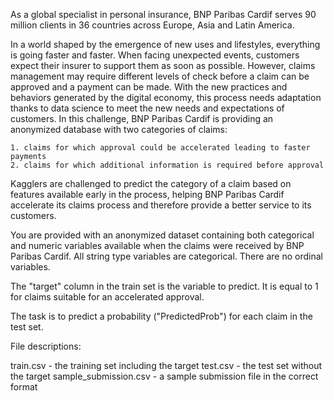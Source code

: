 As a global specialist in personal insurance, BNP Paribas Cardif serves 90 million clients in 36 countries across Europe, Asia and Latin America.

In a world shaped by the emergence of new uses and lifestyles, everything is going faster and faster. When facing unexpected events, customers expect their insurer to support them as soon as possible. However, claims management may require different levels of check before a claim can be approved and a payment can be made. With the new practices and behaviors generated by the digital economy, this process needs adaptation thanks to data science to meet the new needs and expectations of customers.
In this challenge, BNP Paribas Cardif is providing an anonymized database with two categories of claims:

    1. claims for which approval could be accelerated leading to faster payments
    2. claims for which additional information is required before approval

Kagglers are challenged to predict the category of a claim based on features available early in the process, helping BNP Paribas Cardif accelerate its claims process and therefore provide a better service to its customers.

You are provided with an anonymized dataset containing both categorical and numeric variables available when the claims were received by BNP Paribas Cardif. All string type variables are categorical. There are no ordinal variables.

The "target" column in the train set is the variable to predict. It is equal to 1 for claims suitable for an accelerated approval.

The task is to predict a probability ("PredictedProb") for each claim in the test set.

File descriptions:

train.csv - the training set including the target
test.csv - the test set without the target
sample_submission.csv - a sample submission file in the correct format
